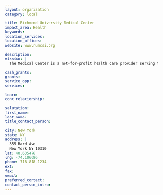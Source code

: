 ```yaml
---
layout: organization
category: local

title: Richmond University Medical Center
impact_area: Health
keywords: 
location_services: 
location_offices: 
website: www.rumcsi.org

description: 
mission: |
  The Medical Center is a not-for-profit health care provider serving the ethnically diverse community of Staten Island and its neighbors.  We provide premier quality patient care through a full spectrum of emergent, acute, primary, behavioral health and educational services.  We do this in an environment that promotes the highest satisfaction among patients, families, physicians, and staff.

cash_grants: 
grants: 
service_opp: 
services: 

learn: 
cont_relationship: 

salutation: 
first_name: 
last_name: 
title_contact_person: 

city: New York
state: NY
address: |
  355 Bard Ave  
  New York NY 10310
lat: 40.635476
lng: -74.106686
phone: 718-818-1234
ext: 
fax: 
email: 
preferred_contact: 
contact_person_intro: 
---
```

